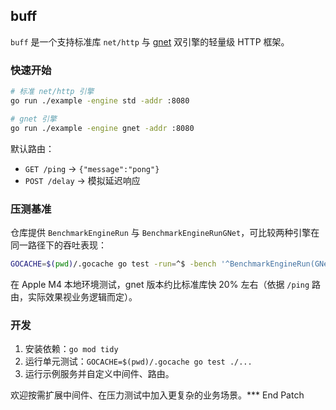 ## buff

`buff` 是一个支持标准库 `net/http` 与 [gnet](https://github.com/panjf2000/gnet) 双引擎的轻量级 HTTP 框架。

### 快速开始

```bash
# 标准 net/http 引擎
go run ./example -engine std -addr :8080

# gnet 引擎
go run ./example -engine gnet -addr :8080
```

默认路由：

- `GET /ping` -> `{"message":"pong"}`
- `POST /delay` -> 模拟延迟响应

### 压测基准

仓库提供 `BenchmarkEngineRun` 与 `BenchmarkEngineRunGNet`，可比较两种引擎在同一路径下的吞吐表现：

```bash
GOCACHE=$(pwd)/.gocache go test -run=^$ -bench '^BenchmarkEngineRun(GNet)?$' ./buff
```

在 Apple M4 本地环境测试，gnet 版本约比标准库快 20% 左右（依据 `/ping` 路由，实际效果视业务逻辑而定）。

### 开发

1. 安装依赖：`go mod tidy`
2. 运行单元测试：`GOCACHE=$(pwd)/.gocache go test ./...`
3. 运行示例服务并自定义中间件、路由。

欢迎按需扩展中间件、在压力测试中加入更复杂的业务场景。*** End Patch
